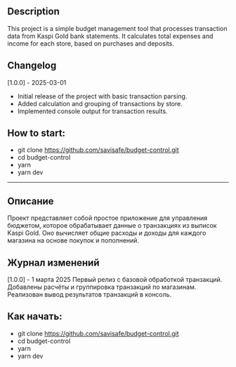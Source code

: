 ## Description
This project is a simple budget management tool that processes transaction data from Kaspi Gold bank statements. It calculates total expenses and income for each store, based on purchases and deposits.

## Changelog
[1.0.0] - 2025-03-01
- Initial release of the project with basic transaction parsing.
- Added calculation and grouping of transactions by store.
- Implemented console output for transaction results.

## How to start:
- git clone https://github.com/savisafe/budget-control.git
- cd budget-control
- yarn
- yarn dev

---------------------------------------------------------------------------------------------------------------

## Описание
Проект представляет собой простое приложение для управления бюджетом, которое обрабатывает данные о транзакциях из выписок Kaspi Gold. Оно вычисляет общие расходы и доходы для каждого магазина на основе покупок и пополнений.

## Журнал изменений
[1.0.0] - 1 марта 2025
Первый релиз с базовой обработкой транзакций.
Добавлены расчёты и группировка транзакций по магазинам.
Реализован вывод результатов транзакций в консоль.

## Как начать:
- git clone https://github.com/savisafe/budget-control.git
- cd budget-control
- yarn
- yarn dev
